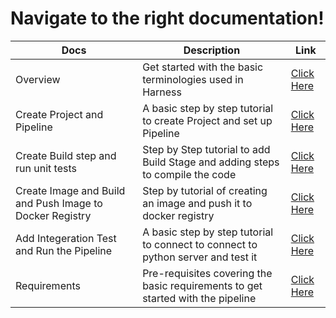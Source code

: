 # Navigate to the right documentation!

| Docs | Description | Link |
| --- | --- | --- |
| Overview | Get started with the basic terminologies used in Harness | [Click Here](https://github.com/krishi0408/sample-app/blob/main/docs//overview.md) 
| Create Project and Pipeline | A basic step by step tutorial to create Project and set up Pipeline | [Click Here](https://github.com/krishi0408/sample-app/blob/main/docs/createPipeline.md) |
| Create Build step and run unit tests | Step by Step tutorial to add Build Stage and adding steps to compile the code| [Click Here](https://github.com/krishi0408/sample-app/blob/main/docs/build.md) |
| Create Image and Build and Push Image to Docker Registry | Step by tutorial of creating an image and push it to docker registry| [Click Here](https://github.com/krishi0408/sample-app/blob/main/docs/DockerPush.md.md) 
| Add Integeration Test and Run the Pipeline | A basic step by step tutorial to connect to connect to python server and test it  | [Click Here](https://github.com/krishi0408/sample-app/blob/main/docs/Integeration.md) |
| Requirements | Pre-requisites covering the basic requirements to get started with the pipeline | [Click Here](https://github.com/krishi0408/sample-app/blob/main/docs/requirements.md) |

